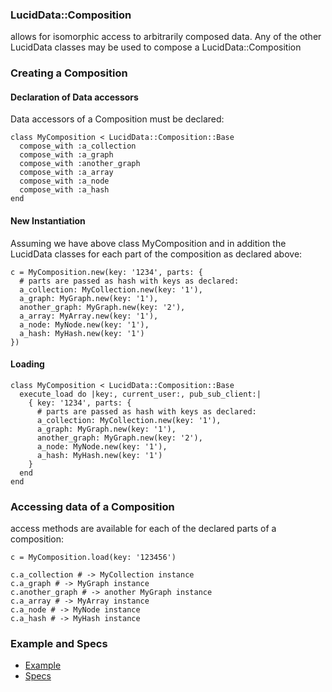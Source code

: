 ### LucidData::Composition

allows for isomorphic access to arbitrarily composed data.
Any of the other LucidData classes may be used to compose a LucidData::Composition

### Creating a Composition

#### Declaration of Data accessors
Data accessors of a Composition must be declared:

```
class MyComposition < LucidData::Composition::Base
  compose_with :a_collection
  compose_with :a_graph
  compose_with :another_graph
  compose_with :a_array
  compose_with :a_node
  compose_with :a_hash  
end
```

#### New Instantiation
Assuming we have above class MyComposition and in addition the LucidData classes for each part of the composition as declared above:
```
c = MyComposition.new(key: '1234', parts: {
  # parts are passed as hash with keys as declared:
  a_collection: MyCollection.new(key: '1'),
  a_graph: MyGraph.new(key: '1'),
  another_graph: MyGraph.new(key: '2'),
  a_array: MyArray.new(key: '1'),
  a_node: MyNode.new(key: '1'),
  a_hash: MyHash.new(key: '1')  
})
```

#### Loading
```
class MyComposition < LucidData::Composition::Base
  execute_load do |key:, current_user:, pub_sub_client:|
    { key: '1234', parts: {
      # parts are passed as hash with keys as declared:
      a_collection: MyCollection.new(key: '1'),
      a_graph: MyGraph.new(key: '1'),
      another_graph: MyGraph.new(key: '2'),
      a_node: MyNode.new(key: '1'),
      a_hash: MyHash.new(key: '1') 
    }
  end
end
```

### Accessing data of a Composition
access methods are available for each of the declared parts of a composition:

```
c = MyComposition.load(key: '123456')

c.a_collection # -> MyCollection instance
c.a_graph # -> MyGraph instance
c.another_graph # -> another MyGraph instance
c.a_array # -> MyArray instance
c.a_node # -> MyNode instance
c.a_hash # -> MyHash instance
```

### Example and Specs
- [Example](https://github.com/isomorfeus/isomorfeus-project/blob/master/ruby/isomorfeus-data/test_app_files/isomorfeus/data/simple_composition.rb)
- [Specs](https://github.com/isomorfeus/isomorfeus-project/blob/master/ruby/isomorfeus-data/test_app_files/spec/data_composition_spec.rb)
